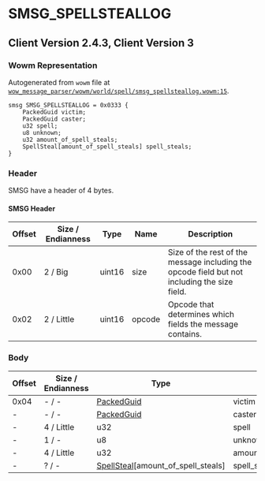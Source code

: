 # SMSG_SPELLSTEALLOG

## Client Version 2.4.3, Client Version 3

### Wowm Representation

Autogenerated from `wowm` file at [`wow_message_parser/wowm/world/spell/smsg_spellsteallog.wowm:15`](https://github.com/gtker/wow_messages/tree/main/wow_message_parser/wowm/world/spell/smsg_spellsteallog.wowm#L15).
```rust,ignore
smsg SMSG_SPELLSTEALLOG = 0x0333 {
    PackedGuid victim;
    PackedGuid caster;
    u32 spell;
    u8 unknown;
    u32 amount_of_spell_steals;
    SpellSteal[amount_of_spell_steals] spell_steals;
}
```
### Header

SMSG have a header of 4 bytes.

#### SMSG Header

| Offset | Size / Endianness | Type   | Name   | Description |
| ------ | ----------------- | ------ | ------ | ----------- |
| 0x00   | 2 / Big           | uint16 | size   | Size of the rest of the message including the opcode field but not including the size field.|
| 0x02   | 2 / Little        | uint16 | opcode | Opcode that determines which fields the message contains.|

### Body

| Offset | Size / Endianness | Type | Name | Description | Comment |
| ------ | ----------------- | ---- | ---- | ----------- | ------- |
| 0x04 | - / - | [PackedGuid](../spec/packed-guid.md) | victim |  |  |
| - | - / - | [PackedGuid](../spec/packed-guid.md) | caster |  |  |
| - | 4 / Little | u32 | spell |  |  |
| - | 1 / - | u8 | unknown |  |  |
| - | 4 / Little | u32 | amount_of_spell_steals |  |  |
| - | ? / - | [SpellSteal](spellsteal.md)[amount_of_spell_steals] | spell_steals |  |  |


